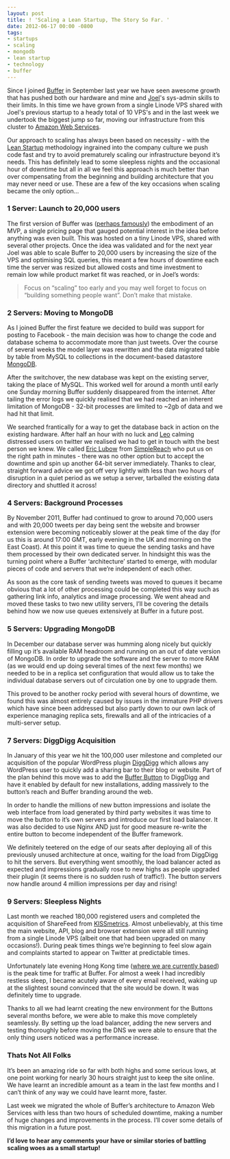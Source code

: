 ```yaml
---
layout: post
title: ! 'Scaling a Lean Startup, The Story So Far. '
date: 2012-06-17 00:00 -0800
tags:
- startups
- scaling
- mongodb
- lean startup
- technology
- buffer
---
```


<p>Since I joined <a href="http://bufferapp.com">Buffer</a> in September last year we have seen awesome growth that has pushed both our hardware and mine and <a href="http://twitter.com/joelgascoigne">Joel</a>'s sys-admin skills to their limits. In this time we have grown from a single Linode VPS shared with Joel's previous startup to a heady total of 10 VPS's and in the last week we undertook the biggest jump so far, moving our infrastructure from this cluster to <a href="https://aws.amazon.com">Amazon Web Services</a>.</p>

<p>Our approach to scaling has always been based on necessity - with the <a href="http://www.startuplessonslearned.com/2008/09/lean-startup.html">Lean Startup</a> methodology ingrained into the company culture we push code fast and try to avoid prematurely scaling our infrastructure beyond it&#8217;s needs. This has definitely lead to some sleepless nights and the occasional hour of downtime but all in all we feel this approach is much better than over compensating from the beginning and building architecture that you may never need or use. These are a few of the key occasions when scaling became the only option&#8230;</p>

<h3>1 Server: Launch to 20,000 users</h3>

<p>The first version of Buffer was (<a href="http://blog.bufferapp.com/idea-to-paying-customers-in-7-weeks-how-we-did-it">perhaps famously</a>) the embodiment of an MVP, a single pricing page that gauged potential interest in the idea before anything was even built. This was hosted on a tiny Linode VPS, shared with several other projects. Once the idea was validated and for the next year Joel was able to scale Buffer to 20,000 users by increasing the size of the VPS and optimising SQL queries, this meant a few hours of downtime each time the server was resized but allowed costs and time investment to remain low while product market fit was reached, or in Joel&#8217;s words:</p>

<blockquote>
  <p>Focus on &#8220;scaling&#8221; too early and you may well forget to focus on &#8220;building something people want&#8221;. Don&#8217;t make that mistake.</p>
</blockquote>

<h3>2 Servers: Moving to MongoDB</h3>

<p>As I joined Buffer the first feature we decided to build was support for posting to Facebook - the main decision was how to change the code and database schema to accommodate more than just tweets. Over the course of several weeks the model layer was rewritten and the data migrated table by table from MySQL to collections in the document-based datastore <a href="http://mongodb.org">MongoDB</a>.</p>

<p>After the switchover, the new database was kept on the existing server, taking the place of MySQL. This worked well for around a month until early one Sunday morning Buffer suddenly disappeared from the internet. After tailing the error logs we quickly realised that we had reached an inherent limitation of MongoDB - 32-bit processes are limited to ~2gb of data and we had hit that limit.</p>

<p>We searched frantically for a way to get the database back in action on the existing hardware. After half an hour with no luck and <a href="http://twitter.com/leowid">Leo</a> calming distressed users on twitter we realised we had to get in touch with the best person we knew. We called <a href="http://twitter.com/elubow">Eric Lubow</a> from <a href="http://simplereach.com">SimpleReach</a> who put us on the right path in minutes - there was no other option but to accept the downtime and spin up another 64-bit server immediately. Thanks to clear, straight forward advice we got off very lightly with less than two hours of disruption in a quiet period as we setup a server, tarballed the existing data directory and shuttled it across!</p>

<h3>4 Servers: Background Processes</h3>

<p>By November 2011, Buffer had continued to grow to around 70,000 users and with 20,000 tweets per day being sent the website and browser extension were becoming noticeably slower at the peak time of the day (for us this is around 17:00 GMT, early evening in the UK and morning on the East Coast). At this point it was time to queue the sending tasks and have them processed by their own dedicated server. In hindsight this was the turning point where a Buffer &#8216;architecture&#8217; started to emerge, with modular pieces of code and servers that we&#8217;re independent of each other.</p>

<p>As soon as the core task of sending tweets was moved to queues it became obvious that a lot of other processing could be completed this way such as gathering link info, analytics and image processing. We went ahead and moved these tasks to two new utility servers, I&#8217;ll be covering the details behind how we now use queues extensively at Buffer in a future post.</p>

<h3>5 Servers: Upgrading MongoDB</h3>

<p>In December our database server was humming along nicely but quickly filling up it&#8217;s available RAM headroom and running on an out of date version of MongoDB. In order to upgrade the software and the server to more RAM (as we would end up doing several times of the next few months) we needed to be in a replica set configuration that would allow us to take the individual database servers out of circulation one by one to upgrade them.</p>

<p>This proved to be another rocky period with several hours of downtime, we found this was almost entirely caused by issues in the immature PHP drivers which have since been addressed but also partly down to our own lack of experience managing replica sets, firewalls and all of the intricacies of a multi-server setup.</p>

<h3>7 Servers: DiggDigg Acquisition</h3>

<p>In January of this year we hit the 100,000 user milestone and completed our acquisition of the popular WordPress plugin <a href="http://bufferapp.com/diggdigg">DiggDigg</a> which allows any WordPress user to quickly add a sharing bar to their blog or website. Part of the plan behind this move was to add the <a href="http://bufferapp.com/extras/button">Buffer Button</a> to DiggDigg and have it enabled by default for new installations, adding massively to the button&#8217;s reach and Buffer branding around the web.</p>

<p>In order to handle the millions of new button impressions and isolate the web interface from load generated by third party websites it was time to move the button to it&#8217;s own servers and introduce our first load balancer. It was also decided to use Nginx AND just for good measure re-write the entire button to become independent of the Buffer framework.</p>

<p>We definitely teetered on the edge of our seats after deploying all of this previously unused architecture at once, waiting for the load from DiggDigg to hit the servers. But everything went smoothly, the load balancer acted as expected and impressions gradually rose to new highs as people upgraded their plugin (it seems there is no sudden rush of traffic!). The button servers now handle around 4 million impressions per day and rising!</p>

<h3>9 Servers: Sleepless Nights</h3>

<p>Last month we reached 180,000 registered users and completed the acquisition of ShareFeed from <a href="http://www.kissmetrics.com">KISSmetrics</a>. Almost unbelievably, at this time the main website, API, blog and browser extension were all still running from a single Linode VPS (albeit one that had been upgraded on many occasions!). During peak times things we&#8217;re beginning to feel slow again and complaints started to appear on Twitter at predictable times.</p>

<p>Unfortunately late evening Hong Kong time (<a href="http://techcrunch.com/2011/12/20/sharing-scheduler-app-buffer-raises-400000-gets-kicked-out-of-us">where we are currently based</a>) is the peak time for traffic at Buffer. For almost a week I had incredibly restless sleep, I became acutely aware of every email received, waking up at the slightest sound convinced that the site would be down. It was definitely time to upgrade.</p>

<p>Thanks to all we had learnt creating the new environment for the Buttons several months before, we were able to make this move completely seamlessly. By setting up the load balancer, adding the new servers and testing thoroughly before moving the DNS we were able to ensure that the only thing users noticed was a performance increase.</p>

<h3>Thats Not All Folks</h3>

<p>It&#8217;s been an amazing ride so far with both highs and some serious lows, at one point working for nearly 30 hours straight just to keep the site online. We have learnt an incredible amount as a team in the last few months and I can&#8217;t think of any way we could have learnt more, faster.</p>

<p>Last week we migrated the whole of Buffer&#8217;s architecture to Amazon Web Services with less than two hours of scheduled downtime, making a number of huge changes and improvements in the process. I&#8217;ll cover some details of this migration in a future post.</p>

<p><strong>I&#8217;d love to hear any comments your have or similar stories of battling scaling woes as a small startup!</strong></p>
